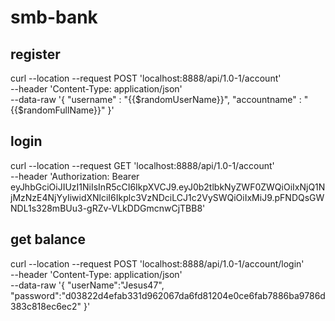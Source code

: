 # smb-bank

## register
curl --location --request POST 'localhost:8888/api/1.0-1/account' \
--header 'Content-Type: application/json' \
--data-raw '{
    "username" :  "{{$randomUserName}}",
    "accountname" :  "{{$randomFullName}}"
}'

## login
curl --location --request GET 'localhost:8888/api/1.0-1/account' \
--header 'Authorization: Bearer eyJhbGciOiJIUzI1NiIsInR5cCI6IkpXVCJ9.eyJ0b2tlbkNyZWF0ZWQiOiIxNjQ1NjMzNzE4NjYyIiwidXNlciI6Ikplc3VzNDciLCJ1c2VySWQiOiIxMiJ9.pFNDQsGWNDL1s328mBUu3-gRZv-VLkDDGmcnwCjTBB8'

## get balance
curl --location --request POST 'localhost:8888/api/1.0-1/account/login' \
--header 'Content-Type: application/json' \
--data-raw '{
    "userName":"Jesus47",
    "password":"d03822d4efab331d962067da6fd81204e0ce6fab7886ba9786d383c818ec6ec2"
}'